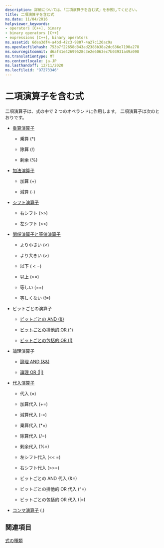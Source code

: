 ```yaml
---
description: 詳細については、「二項演算子を含む式」を参照してください。
title: 二項演算子を含む式
ms.date: 11/04/2016
helpviewer_keywords:
- operators [C++], binary
- binary operators [C++]
- expressions [C++], binary operators
ms.assetid: 6dea3df4-a4bd-42c3-9807-4a27c120ac9a
ms.openlocfilehash: 753b7f22658d843ad2388b38a2dc636e7190a278
ms.sourcegitcommit: d6af41e42699628c3e2e6063ec7b03931a49a098
ms.translationtype: MT
ms.contentlocale: ja-JP
ms.lasthandoff: 12/11/2020
ms.locfileid: "97273346"
---
```

# <a name="expressions-with-binary-operators"></a>二項演算子を含む式

二項演算子は、式の中で 2 つのオペランドに作用します。 二項演算子は次のとおりです。

- [乗算演算子](../cpp/multiplicative-operators-and-the-modulus-operator.md)

  - 乗算 (*)

  - 除算 (/)

  - 剰余 (%)

- [加法演算子](../cpp/additive-operators-plus-and.md)

  - 加算 (+)

  - 減算 (-)

- [シフト演算子](../cpp/left-shift-and-right-shift-operators-input-and-output.md)

  - 右シフト (>>)

  - 左シフト (<<)

- [関係演算子と等値演算子](../cpp/relational-operators-equal-and-equal.md)

  - より小さい (\<)

  - より大きい (>)

  - 以下 ( \< =)

  - 以上 (>=)

  - 等しい (==)

  - 等しくない (!=)

- ビットごとの演算子

  - [ビットごとの AND (&)](../cpp/bitwise-and-operator-amp.md)

  - [ビットごとの排他的 OR (^)](../cpp/bitwise-exclusive-or-operator-hat.md)

  - [ビットごとの包括的 OR (&#124;)](../cpp/bitwise-inclusive-or-operator-pipe.md)

- 論理演算子

  - [論理 AND (&&)](../cpp/logical-and-operator-amp-amp.md)

  - [論理 OR (&#124;&#124;)](../cpp/logical-or-operator-pipe-pipe.md)

- [代入演算子](../cpp/assignment-operators.md)

  - 代入 (=)

  - 加算代入 (+=)

  - 減算代入 (-=)

  - 乗算代入 (*=)

  - 除算代入 (/=)

  - 剰余代入 (%=)

  - 左シフト代入 (<\< =)

  - 右シフト代入 (>>=)

  - ビットごとの AND 代入 (&=)

  - ビットごとの排他的 OR 代入 (^=)

  - ビットごとの包括的 OR 代入 (&#124;=)

- [コンマ演算子](../cpp/comma-operator.md) (,)

## <a name="see-also"></a>関連項目

[式の種類](../cpp/types-of-expressions.md)
